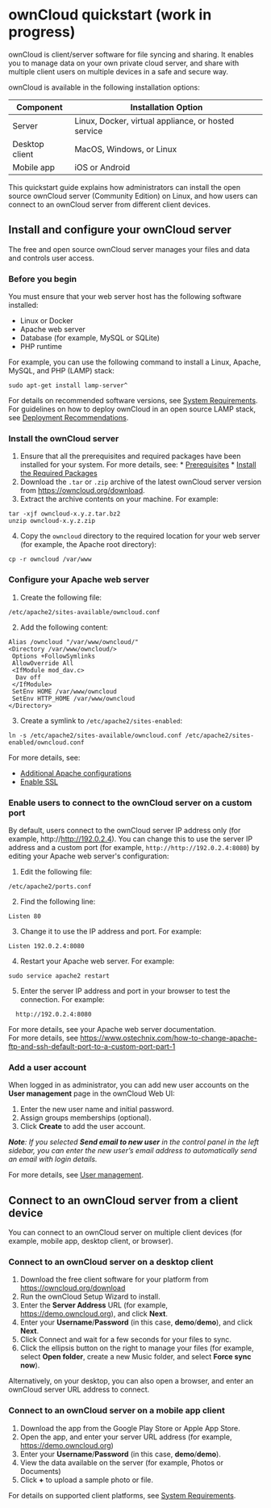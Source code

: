 # ownCloud quickstart (work in progress)

ownCloud is client/server software for file syncing and sharing. It enables you to manage data on your own private cloud server, and share with 
multiple client users on multiple devices in a safe and secure way. 

ownCloud is available in the following installation options: 

| Component      | Installation Option | 
| -------------- | ------------------- |
| Server         | Linux, Docker, virtual appliance, or hosted service |
| Desktop client | MacOS, Windows, or Linux | 
| Mobile app     | iOS or Android | 

This quickstart guide explains how administrators can install the open source ownCloud server (Community Edition) on Linux, and how users can connect 
to an ownCloud server from different client devices. 

## Install and configure your ownCloud server
The free and open source ownCloud server manages your files and data and controls user access. 

### Before you begin

You must ensure that your web server host has the following software installed:
- Linux or Docker 
- Apache web server
- Database (for example, MySQL or SQLite)
- PHP runtime

For example, you can use the following command to install a Linux, Apache, MySQL, and PHP (LAMP) stack:
```
sudo apt-get install lamp-server^
```  

For details on recommended software versions, see <a href="https://doc.owncloud.org/server/10.0/admin_manual/installation/system_requirements.html#officially-recommended-supported-options" target="_blank">System Requirements</a>.
For guidelines on how to deploy ownCloud in an open source LAMP stack, see <a href="https://doc.owncloud.org/server/10.0/admin_manual/installation/deployment_recommendations.html" target="_blank">Deployment Recommendations</a>. 

### Install the ownCloud server
  1. Ensure that all the prerequisites and required packages have been installed for your system. For more details, see:
    * <a href="https://doc.owncloud.org/server/10.0/admin_manual/installation/source_installation.html#prerequisites-label" target="_blank">Prerequisites</a>
    * <a href="https://doc.owncloud.org/server/10.0/admin_manual/installation/source_installation.html#install-the-required-packages" target="_blank">Install the Required Packages</a>
  2. Download the `.tar` or `.zip` archive of the latest ownCloud server version from https://owncloud.org/download. 
  3. Extract the archive contents on your machine. For example:
```
tar -xjf owncloud-x.y.z.tar.bz2
unzip owncloud-x.y.z.zip
```   
  4. Copy the `owncloud` directory to the required location for your web server (for example, the Apache root directory):
```
cp -r owncloud /var/www
``` 
     
### Configure your Apache web server
  1. Create the following file: 
```
/etc/apache2/sites-available/owncloud.conf
```
  2. Add the following content: 
  ````
  Alias /owncloud "/var/www/owncloud/"
  <Directory /var/www/owncloud/>
   Options +FollowSymlinks
   AllowOverride All
   <IfModule mod_dav.c>
    Dav off
   </IfModule>
   SetEnv HOME /var/www/owncloud
   SetEnv HTTP_HOME /var/www/owncloud
  </Directory>
  ```` 
  
  3. Create a symlink to `/etc/apache2/sites-enabled`:
```
ln -s /etc/apache2/sites-available/owncloud.conf /etc/apache2/sites-enabled/owncloud.conf
```

For more details, see: 
 * <a href="https://doc.owncloud.org/server/10.0/admin_manual/installation/source_installation.html#apache-configuration-label" target="_blank">Additional Apache configurations</a>
 * <a href="https://doc.owncloud.org/server/10.0/admin_manual/installation/source_installation.html#enable-ssl" target="_blank">Enable SSL</a>



### Enable users to connect to the ownCloud server on a custom port
By default, users connect to the ownCloud server IP address only (for example, http://http://192.0.2.4). You can change this to use the server IP address and a custom port 
(for example, `http://http://192.0.2.4:8080`) by editing your Apache web server's configuration:
  1. Edit the following file:
```
/etc/apache2/ports.conf
```  
  2. Find the following line:
```
Listen 80
```  
  3. Change it to use the IP address and port. For example:  
```
Listen 192.0.2.4:8080
```
  4. Restart your Apache web server. For example:
```  
sudo service apache2 restart 
```    
  5. Enter the server IP address and port in your browser to test the connection. For example: 
```  
  http://192.0.2.4:8080
```    
  
For more details, see your Apache web server documentation.  
For more details, see https://www.ostechnix.com/how-to-change-apache-ftp-and-ssh-default-port-to-a-custom-port-part-1


### Add a user account
When logged in as administrator, you can add new user accounts on the **User management** page in the ownCloud Web UI:
  1. Enter the new user name and initial password.
  2. Assign groups memberships (optional).
  3. Click **Create** to add the user account.
  
_**Note**: If you selected **Send email to new user** in the control panel in the left sidebar, you can enter the new user’s email address to 
automatically send an email with login details._

For more details, see <a href="https://doc.owncloud.org/server/10.0/admin_manual/configuration/user/user_configuration.html" target="_blank">User management</a>.  


## Connect to an ownCloud server from a client device
You can connect to an ownCloud server on multiple client devices (for example, mobile app, desktop client, or browser). 

### Connect to an ownCloud server on a desktop client
  1. Download the free client software for your platform from 
     https://owncloud.org/download
  2. Run the ownCloud Setup Wizard to install.
  3. Enter the **Server Address** URL (for example, https://demo.owncloud.org), and click **Next**.
  4. Enter your **Username**/**Password** (in this case, **demo**/**demo**), and click **Next**.
  5. Click Connect and wait for a few seconds for your files to sync.
  6. Click the ellipsis button on the right to manage your files (for example, select **Open folder**, create a new Music folder, and select **Force sync now**).
  
  
Alternatively, on your desktop, you can also open a browser, and enter an ownCloud server URL address to connect. 


### Connect to an ownCloud server on a mobile app client
  1. Download the app from the Google Play Store or Apple App Store.
  2. Open the app, and enter your server URL address (for example, https://demo.owncloud.org)
  3. Enter your **Username**/**Password** (in this case, **demo**/**demo**).
  4. View the data available on the server (for example, Photos or Documents)
  5. Click **+** to upload a sample photo or file.  
  
For details on supported client platforms, 
see <a href="https://doc.owncloud.org/server/10.0/admin_manual/installation/system_requirements.html#officially-recommended-supported-options" target="_blank">System Requirements</a>.

 